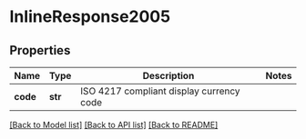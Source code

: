 # InlineResponse2005

## Properties
Name | Type | Description | Notes
------------ | ------------- | ------------- | -------------
**code** | **str** | ISO 4217 compliant display currency code | 

[[Back to Model list]](../README.md#documentation-for-models) [[Back to API list]](../README.md#documentation-for-api-endpoints) [[Back to README]](../README.md)


